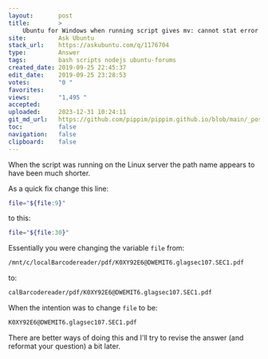 ```yaml
---
layout:       post
title:        >
    Ubuntu for Windows when running script gives mv: cannot stat error
site:         Ask Ubuntu
stack_url:    https://askubuntu.com/q/1176704
type:         Answer
tags:         bash scripts nodejs ubuntu-forums
created_date: 2019-09-25 22:45:37
edit_date:    2019-09-25 23:28:53
votes:        "0 "
favorites:    
views:        "1,495 "
accepted:     
uploaded:     2023-12-31 10:24:11
git_md_url:   https://github.com/pippim/pippim.github.io/blob/main/_posts/2019/2019-09-25-Ubuntu-for-Windows-when-running-script-gives-mv_-cannot-stat-error.md
toc:          false
navigation:   false
clipboard:    false
---
```


When the script was running on the Linux server the path name appears to have been much shorter.



As a quick fix change this line:

``` bash
file="${file:9}"
```

to this:

``` bash
file="${file:30}"
```

Essentially you were changing the variable `file` from:

``` bash
/mnt/c/localBarcodereader/pdf/K0XY92E6@DWEMIT6.glagsec107.SEC1.pdf
```

to:

``` bash
calBarcodereader/pdf/K0XY92E6@DWEMIT6.glagsec107.SEC1.pdf
```

When the intention was to change `file` to be:

``` bash
K0XY92E6@DWEMIT6.glagsec107.SEC1.pdf
```

There are better ways of doing this and I'll try to revise the answer (and reformat your question) a bit later.
